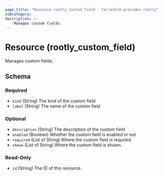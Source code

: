 ```yaml
---
page_title: "Resource rootly_custom_field - terraform-provider-rootly"
subcategory:
description: |-
    Manages custom fields.
---
```


# Resource (rootly_custom_field)

Manages custom fields.

<!-- schema generated by tfplugindocs -->
## Schema

### Required

- `kind` (String) The kind of the custom field
- `label` (String) The name of the custom field

### Optional

- `description` (String) The description of the custom field
- `enabled` (Boolean) Whether the custom field is enabled or not
- `required` (List of String) Where the custom field is required.
- `shown` (List of String) Where the custom field is shown.

### Read-Only

- `id` (String) The ID of this resource.
